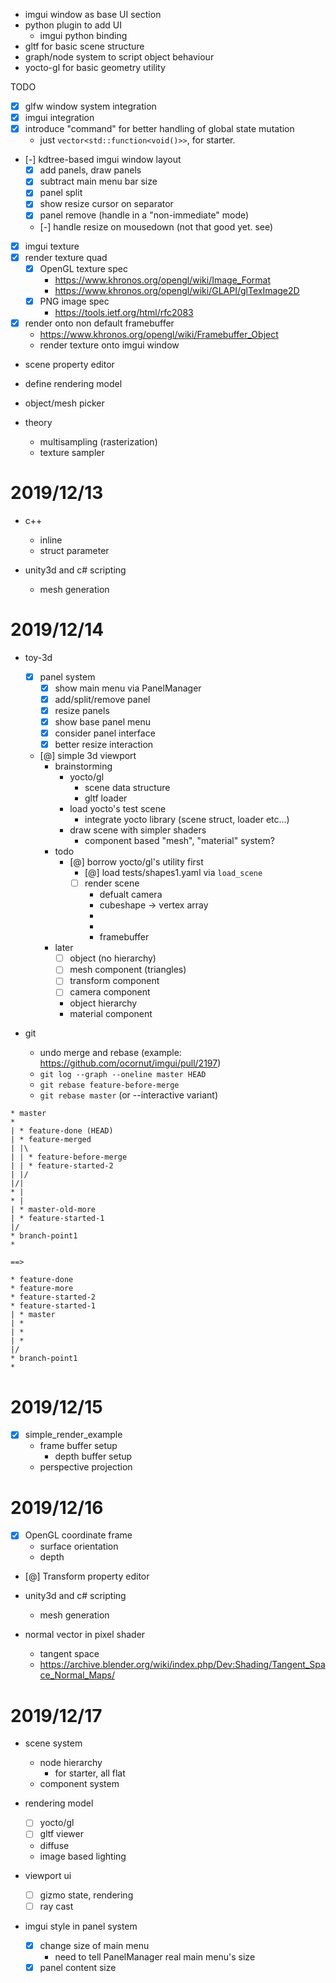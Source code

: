 - imgui window as base UI section
- python plugin to add UI
  - imgui python binding
- gltf for basic scene structure
- graph/node system to script object behaviour
- yocto-gl for basic geometry utility

TODO

- [x] glfw window system integration
- [x] imgui integration
- [x] introduce "command" for better handling of global state mutation
  - just `vector<std::function<void()>>`, for starter.
- [-] kdtree-based imgui window layout
  - [x] add panels, draw panels
  - [x] subtract main menu bar size
  - [x] panel split
  - [x] show resize cursor on separator
  - [x] panel remove (handle in a "non-immediate" mode)
  - [-] handle resize on mousedown (not that good yet. see)
- [x] imgui texture
- [x] render texture quad
  - [x] OpenGL texture spec
    - https://www.khronos.org/opengl/wiki/Image_Format
    - https://www.khronos.org/opengl/wiki/GLAPI/glTexImage2D
  - [x] PNG image spec
    - https://tools.ietf.org/html/rfc2083
- [x] render onto non default framebuffer
  - https://www.khronos.org/opengl/wiki/Framebuffer_Object
  - render texture onto imgui window

- scene property editor

- define rendering model

- object/mesh picker

- theory
  - multisampling (rasterization)
  - texture sampler


# 2019/12/13

- c++
  - inline
  - struct parameter

- unity3d and c# scripting
  - mesh generation

# 2019/12/14

- toy-3d
  - [x] panel system
    - [x] show main menu via PanelManager
    - [x] add/split/remove panel
    - [x] resize panels
    - [x] show base panel menu
    - [x] consider panel interface
    - [x] better resize interaction
  - [@] simple 3d viewport
    - brainstorming
      - yocto/gl
        - scene data structure
        - gltf loader
      - load yocto's test scene
        - integrate yocto library (scene struct, loader etc...)
      - draw scene with simpler shaders
        - component based "mesh", "material" system?
    - todo
      - [@] borrow yocto/gl's utility first
        - [@] load tests/shapes1.yaml via `load_scene`
        - [ ] render scene
          - defualt camera
          - cubeshape -> vertex array
          -
          -
          - framebuffer
    - later
      - [ ] object (no hierarchy)
      - [ ] mesh component (triangles)
      - [ ] transform component
      - [ ] camera component
      - object hierarchy
      - material component

- git
  - undo merge and rebase (example: https://github.com/ocornut/imgui/pull/2197)
  - `git log --graph --oneline master HEAD`
  - `git rebase feature-before-merge`
  - `git rebase master` (or --interactive variant)

```
* master
*
| * feature-done (HEAD)
| * feature-merged
| |\
| | * feature-before-merge
| | * feature-started-2
| |/
|/|
* |
* |
| * master-old-more
| * feature-started-1
|/
* branch-point1
*

==>

* feature-done
* feature-more
* feature-started-2
* feature-started-1
| * master
| *
| *
| *
|/
* branch-point1
*
```


# 2019/12/15

- [x] simple_render_example
  - frame buffer setup
    - depth buffer setup
  - perspective projection


# 2019/12/16

- [x] OpenGL coordinate frame
  - surface orientation
  - depth

- [@] Transform property editor

- unity3d and c# scripting
  - mesh generation

- normal vector in pixel shader
  - tangent space
  - https://archive.blender.org/wiki/index.php/Dev:Shading/Tangent_Space_Normal_Maps/


# 2019/12/17

- scene system
  - node hierarchy
    - for starter, all flat
  - component system


- rendering model
  - [ ] yocto/gl
  - [ ] gltf viewer
  - diffuse
  - image based lighting


- viewport ui
  - [ ] gizmo state, rendering
  - [ ] ray cast

- imgui style in panel system
  - [x] change size of main menu
    - need to tell PanelManager real main menu's size
  - [x] panel content size
